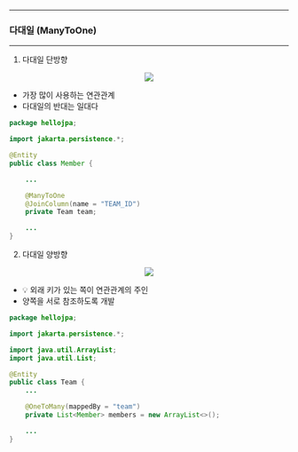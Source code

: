 -----
### 다대일 (ManyToOne)
-----
1. 다대일 단방향
<div align="center">
<img src="https://github.com/user-attachments/assets/cdaae5e2-042c-4650-a4d1-c1c3e8cb1402">
</div>

  - 가장 많이 사용하는 연관관계
  - 다대일의 반대는 일대다

```java
package hellojpa;

import jakarta.persistence.*;

@Entity
public class Member {

    ...

    @ManyToOne
    @JoinColumn(name = "TEAM_ID")
    private Team team;

    ...
}
```

2. 다대일 양방향
<div align="center">
<img src="https://github.com/user-attachments/assets/3e025a7b-3670-47b9-b6e9-bb7d42c1db9b">
</div>

  - 💡 외래 키가 있는 쪽이 연관관계의 주인
  - 양쪽을 서로 참조하도록 개발
    
```java
package hellojpa;

import jakarta.persistence.*;

import java.util.ArrayList;
import java.util.List;

@Entity
public class Team {
    ...

    @OneToMany(mappedBy = "team")
    private List<Member> members = new ArrayList<>();

    ...
}
```
